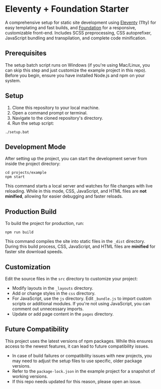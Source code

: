 # Eleventy + Foundation Starter

A comprehensive setup for static site development using [Eleventy](https://www.11ty.dev/) (11ty) for easy templating and fast builds, and [Foundation](https://get.foundation/) for a responsive, customizable front-end. Includes SCSS preprocessing, CSS autoprefixer, JavaScript bundling and transpilation, and complete code minification.

## Prerequisites

The setup batch script runs on Windows (if you're using Mac/Linux, you can skip this step and just customize the example project in this repo). Before you begin, ensure you have installed Node.js and npm on your system.

## Setup

1. Clone this repository to your local machine.
2. Open a command prompt or terminal.
3. Navigate to the cloned repository's directory.
4. Run the setup script:

```
./setup.bat
```

## Development Mode

After setting up the project, you can start the development server from inside the project directory:

```
cd projects/example
npm start
```

This command starts a local server and watches for file changes with live reloading. While in this mode, CSS, JavaScript, and HTML files are **not minified**, allowing for easier debugging and faster reloads.

## Production Build

To build the project for production, run:
```
npm run build
```

This command compiles the site into static files in the `_dist` directory. During this build process, CSS, JavaScript, and HTML files are **minified** for faster site download speeds.

## Customization

Edit the source files in the `src` directory to customize your project:

- Modify layouts in the `_layouts` directory.
- Add or change styles in the `css` directory.
- For JavaScript, use the `js` directory. Edit `_bundle.js` to import custom scripts or additional modules. If you're not using JavaScript, you can comment out unnecessary imports.
- Update or add page content in the `pages` directory.

## Future Compatibility

This project uses the latest versions of npm packages. While this ensures access to the newest features, it can lead to future compatibility issues.

- In case of build failures or compatibility issues with new projects, you may need to adjust the setup files to use specific, older package versions.
- Refer to the `package-lock.json` in the example project for a snapshot of working versions.
- If this repo needs updated for this reason, please open an issue.
